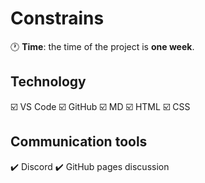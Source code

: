 # Constrains

:clock1: **Time**: the time of the project is **one week**.

## Technology

:ballot_box_with_check: VS Code :ballot_box_with_check: GitHub
:ballot_box_with_check: MD :ballot_box_with_check: HTML :ballot_box_with_check:
CSS

## Communication tools

:heavy_check_mark: Discord :heavy_check_mark: GitHub pages discussion
